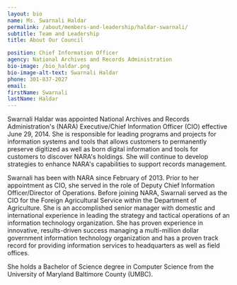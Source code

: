 ```yaml
---
layout: bio
name: Ms. Swarnali Haldar
permalink: /about/members-and-leadership/haldar-swarnali/
subtitle: Team and Leadership
title: About Our Council

position: Chief Information Officer
agency: National Archives and Records Administration
bio-image: /bio_haldar.png
bio-image-alt-text: Swarnali Haldar
phone: 301-837-2027
email:
firstName: Swarnali
lastName: Haldar
---
```

Swarnali Haldar was appointed National Archives and Records Administration's (NARA) Executive/Chief Information Officer (CIO) effective June 29, 2014. She is responsible for leading programs and projects for information systems and tools that allows customers to permanently preserve digitized as well as born digital information and tools for customers to discover NARA's holdings. She will continue to develop strategies to enhance NARA's capabilities to support records management.

Swarnali has been with NARA since February of 2013. Prior to her appointment as CIO, she served in the role of Deputy Chief Information Officer/Director of Operations. Before joining NARA, Swarnali served as the CIO for the Foreign Agricultural Service within the Department of Agriculture. She is an accomplished senior manager with domestic and international experience in leading the strategy and tactical operations of an information technology organization. She has proven experience in innovative, results-driven success managing a multi-million dollar government information technology organization and has a proven track record for providing information services to headquarters as well as field offices.

She holds a Bachelor of Science degree in Computer Science from the University of Maryland Baltimore County (UMBC).
